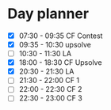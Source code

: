 # Day planner

- [x] 07:30 - 09:35 CF Contest
- [x] 09:35 - 10:30 upsolve
- [ ] 10:30 - 11:30 LA
- [x] 18:00 - 18:30 CF Upsolve
- [x] 20:30 - 21:30 LA
- [ ] 21:30 - 22:00 CF 1
- [ ] 22:00 - 22:30 CF 2
- [ ] 22:30 - 23:00 CF 3
